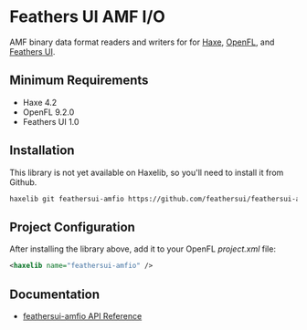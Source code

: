 # Feathers UI AMF I/O

AMF binary data format readers and writers for for [Haxe](https://haxe.org/), [OpenFL](https://openfl.org/), and [Feathers UI](https://feathersui.com/).

## Minimum Requirements

- Haxe 4.2
- OpenFL 9.2.0
- Feathers UI 1.0

## Installation

This library is not yet available on Haxelib, so you'll need to install it from Github.

```sh
haxelib git feathersui-amfio https://github.com/feathersui/feathersui-amfio.git
```

## Project Configuration

After installing the library above, add it to your OpenFL _project.xml_ file:

```xml
<haxelib name="feathersui-amfio" />
```

## Documentation

- [feathersui-amfio API Reference](https://api.feathersui.com/amfio/)
